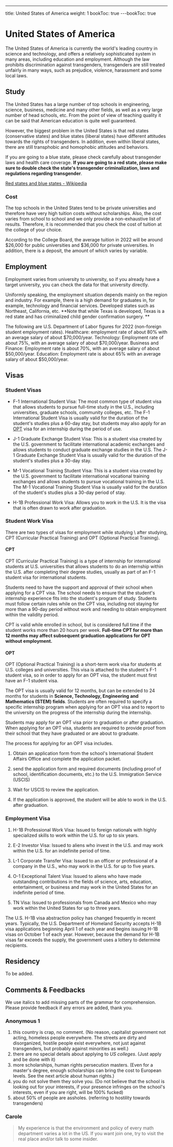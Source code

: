 ---
title: United States of America
weight: 1
bookToc: true
---bookToc: true

# United States of America

The United States of America is currently the world's leading country in science and technology, and offers a relatively sophisticated system in many areas, including education and employment. Although the law prohibits discrimination against transgenders, transgenders are still treated unfairly in many ways, such as prejudice, violence, harassment and some local laws.

## Study

The United States has a large number of top schools in engineering, science, business, medicine and many other fields, as well as a very large number of head schools, etc. From the point of view of teaching quality it can be said that American education is quite well guaranteed.

However, the biggest problem in the United States is that red states (conservative states) and blue states (liberal states) have different attitudes towards the rights of transgenders. In addition, even within liberal states, there are still transphobic and homophobic attitudes and behaviors.

If you are going to a blue state, please check carefully about transgender laws and health care coverage. 
**If you are going to a red state, please make sure to double check the state's transgender criminalization, laws and regulations regarding transgender**.

[Red states and blue states - Wikipedia](https://en.wikipedia.org/wiki/Red_states_and_blue_states)

### Cost

The top schools in the United States tend to be private universities and therefore have very high tuition costs without scholarships. Also, the cost varies from school to school and we only provide a non-exhaustive list of results. Therefore, it is recommended that you check the cost of tuition at the college of your choice.

According to the College Board, the average tuition in 2022 will be around $26,000 for public universities and $36,000 for private universities. In addition, there is a deposit, the amount of which varies by variable.

## Employment

Employment varies from university to university, so if you already have a target university, you can check the data for that university directly.

Uniformly speaking, the employment situation depends mainly on the region and industry. For example, there is a high demand for graduates in, for example, technology and financial services. Developed states such as Northeast, California, etc. **Note that while Texas is developed, Texas is a red state and has criminalized child gender confirmation surgery. **

The following are U.S. Department of Labor figures for 2022 (non-foreign student employment rates).
Healthcare: employment rate of about 80% with an average salary of about $70,000/year.
Technology: Employment rate of about 75%, with an average salary of about $70,000/year.
Business and Finance: Employment rate is about 70%, with an average salary of about $50,000/year.
Education: Employment rate is about 65% with an average salary of about $50,000/year.

## Visas

### Student Visas

- F-1 International Student Visa: The most common type of student visa that allows students to pursue full-time study in the U.S., including universities, graduate schools, community colleges, etc. The F-1 International Student Visa is usually valid for the duration of the student's studies plus a 60-day stay, but students may also apply for an [OPT](USA/#opt) visa for an internship during the period of use.

- J-1 Graduate Exchange Student Visa: This is a student visa created by the U.S. government to facilitate international academic exchanges and allows students to conduct graduate exchange studies in the U.S. The J-1 Graduate Exchange Student Visa is usually valid for the duration of the student's studies plus a 30-day stay.

- M-1 Vocational Training Student Visa: This is a student visa created by the U.S. government to facilitate international vocational training exchanges and allows students to pursue vocational training in the U.S. The M-1 Vocational Training Student Visa is usually valid for the duration of the student's studies plus a 30-day period of stay.

- H-1B Professional Work Visa: Allows you to work in the U.S. It is the visa that is often drawn to work after graduation.

### Student Work Visa

There are two types of visas for employment while studying \ after studying, CPT (Curricular Practical Training) and OPT (Optional Practical Training).

#### CPT

CPT (Curricular Practical Training) is a type of internship for international students at U.S. universities that allows students to do an internship within the U.S. after completing their degree studies, usually as part of an F-1 student visa for international students.

Students need to have the support and approval of their school when applying for a CPT visa. The school needs to ensure that the student's internship experience fits into the student's program of study. Students must follow certain rules while on the CPT visa, including not staying for more than a 90-day period without work and needing to obtain employment within the validity period.

CPT is valid while enrolled in school, but is considered full time if the student works more than 20 hours per week. **Full-time CPT for more than 12 months may affect subsequent graduation applications for OPT without employment.**

#### OPT

OPT (Optional Practical Training) is a short-term work visa for students at U.S. colleges and universities. This visa is attached to the student's F-1 student visa, so in order to apply for an OPT visa, the student must first have an F-1 student visa.

The OPT visa is usually valid for 12 months, but can be extended to 24 months for students in **Science, Technology, Engineering and Mathematics (STEM) fields**. Students are often required to specify a specific internship program when applying for an OPT visa and to report to the university on the progress of the internship during the internship.

Students may apply for an OPT visa prior to graduation or after graduation. When applying for an OPT visa, students are required to provide proof from their school that they have graduated or are about to graduate.

The process for applying for an OPT visa includes.

1. Obtain an application form from the school's International Student Affairs Office and complete the application packet.

1. send the application form and required documents (including proof of school, identification documents, etc.) to the U.S. Immigration Service (USCIS)

1. Wait for USCIS to review the application.

1. If the application is approved, the student will be able to work in the U.S. after graduation.

### Employment Visa

1. H-1B Professional Work Visa: Issued to foreign nationals with highly specialized skills to work within the U.S. for up to six years.

1. E-2 Investor Visa: Issued to aliens who invest in the U.S. and may work within the U.S. for an indefinite period of time.

1. L-1 Corporate Transfer Visa: Issued to an officer or professional of a company in the U.S., who may work in the U.S. for up to five years.

1. O-1 Exceptional Talent Visa: Issued to aliens who have made outstanding contributions in the fields of science, arts, education, entertainment, or business and may work in the United States for an indefinite period of time.

1. TN Visa: Issued to professionals from Canada and Mexico who may work within the United States for up to three years.

The U.S. H-1B visa abstraction policy has changed frequently in recent years. Typically, the U.S. Department of Homeland Security accepts H-1B visa applications beginning April 1 of each year and begins issuing H-1B visas on October 1 of each year. However, because the demand for H-1B visas far exceeds the supply, the government uses a lottery to determine recipients.


## Residency

To be added.


## Comments & Feedbacks

We use italics to add missing parts of the grammar for comprehension. Please provide feedback if any errors are added, thank you.

### Anonymous 1

1. this country is crap, no comment. (No reason, capitalist government not acting, homeless people everywhere. The streets are dirty and disorganized, hostile people exist everywhere, not just against transgenders, but probably against minorities as well.)
1. there are no special details about applying to *US colleges*. (Just apply and be done with it)
1. more scholarships, human rights persecution masters. (Even for a master's degree, enough scholarships can bring the cost to European levels. See the next article about human rights.)
1. you do not solve them they solve you. (Do not believe that the school is looking out for your interests, if your presence infringes on the school's interests, even if you are right, will be 100% fucked)
1. about 50% of people are assholes. (referring to hostility towards transgenders)

### Carole

> My experience is that the environment and policy of every math department varies a lot in the US. If you want join one, try to visit the real place and/or talk to some insider.